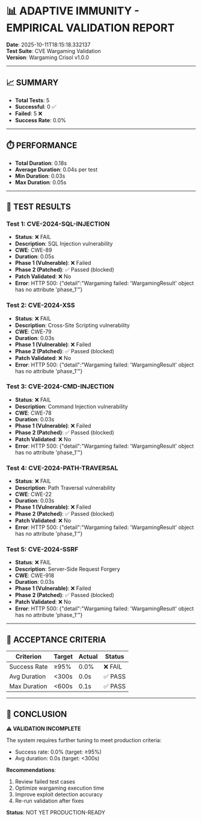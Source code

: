 
# 📊 ADAPTIVE IMMUNITY - EMPIRICAL VALIDATION REPORT

**Date**: 2025-10-11T18:15:18.332137  
**Test Suite**: CVE Wargaming Validation  
**Version**: Wargaming Crisol v1.0.0

---

## 📈 SUMMARY

- **Total Tests**: 5
- **Successful**: 0 ✅
- **Failed**: 5 ❌
- **Success Rate**: 0.0%

---

## ⏱️ PERFORMANCE

- **Total Duration**: 0.18s
- **Average Duration**: 0.04s per test
- **Min Duration**: 0.03s
- **Max Duration**: 0.05s

---

## 🧪 TEST RESULTS


### Test 1: CVE-2024-SQL-INJECTION

- **Status**: ❌ FAIL
- **Description**: SQL Injection vulnerability
- **CWE**: CWE-89
- **Duration**: 0.05s
- **Phase 1 (Vulnerable)**: ❌ Failed
- **Phase 2 (Patched)**: ✅ Passed (blocked)
- **Patch Validated**: ❌ No
- **Error**: HTTP 500: {"detail":"Wargaming failed: 'WargamingResult' object has no attribute 'phase_1'"}

### Test 2: CVE-2024-XSS

- **Status**: ❌ FAIL
- **Description**: Cross-Site Scripting vulnerability
- **CWE**: CWE-79
- **Duration**: 0.03s
- **Phase 1 (Vulnerable)**: ❌ Failed
- **Phase 2 (Patched)**: ✅ Passed (blocked)
- **Patch Validated**: ❌ No
- **Error**: HTTP 500: {"detail":"Wargaming failed: 'WargamingResult' object has no attribute 'phase_1'"}

### Test 3: CVE-2024-CMD-INJECTION

- **Status**: ❌ FAIL
- **Description**: Command Injection vulnerability
- **CWE**: CWE-78
- **Duration**: 0.03s
- **Phase 1 (Vulnerable)**: ❌ Failed
- **Phase 2 (Patched)**: ✅ Passed (blocked)
- **Patch Validated**: ❌ No
- **Error**: HTTP 500: {"detail":"Wargaming failed: 'WargamingResult' object has no attribute 'phase_1'"}

### Test 4: CVE-2024-PATH-TRAVERSAL

- **Status**: ❌ FAIL
- **Description**: Path Traversal vulnerability
- **CWE**: CWE-22
- **Duration**: 0.03s
- **Phase 1 (Vulnerable)**: ❌ Failed
- **Phase 2 (Patched)**: ✅ Passed (blocked)
- **Patch Validated**: ❌ No
- **Error**: HTTP 500: {"detail":"Wargaming failed: 'WargamingResult' object has no attribute 'phase_1'"}

### Test 5: CVE-2024-SSRF

- **Status**: ❌ FAIL
- **Description**: Server-Side Request Forgery
- **CWE**: CWE-918
- **Duration**: 0.03s
- **Phase 1 (Vulnerable)**: ❌ Failed
- **Phase 2 (Patched)**: ✅ Passed (blocked)
- **Patch Validated**: ❌ No
- **Error**: HTTP 500: {"detail":"Wargaming failed: 'WargamingResult' object has no attribute 'phase_1'"}


---

## 🎯 ACCEPTANCE CRITERIA

| Criterion | Target | Actual | Status |
|-----------|--------|--------|--------|
| Success Rate | ≥95% | 0.0% | ❌ FAIL |
| Avg Duration | <300s | 0.0s | ✅ PASS |
| Max Duration | <600s | 0.1s | ✅ PASS |

---

## 📝 CONCLUSION


**⚠️ VALIDATION INCOMPLETE**

The system requires further tuning to meet production criteria:
- Success rate: 0.0% (target: ≥95%)
- Avg duration: 0.0s (target: <300s)

**Recommendations**:
1. Review failed test cases
2. Optimize wargaming execution time
3. Improve exploit detection accuracy
4. Re-run validation after fixes

**Status**: NOT YET PRODUCTION-READY
